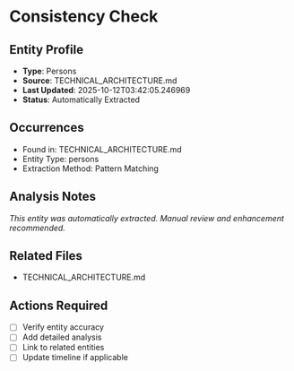 # Consistency Check

## Entity Profile
- **Type**: Persons
- **Source**: TECHNICAL_ARCHITECTURE.md
- **Last Updated**: 2025-10-12T03:42:05.246969
- **Status**: Automatically Extracted

## Occurrences
- Found in: TECHNICAL_ARCHITECTURE.md
- Entity Type: persons
- Extraction Method: Pattern Matching

## Analysis Notes
*This entity was automatically extracted. Manual review and enhancement recommended.*

## Related Files
- TECHNICAL_ARCHITECTURE.md

## Actions Required
- [ ] Verify entity accuracy
- [ ] Add detailed analysis
- [ ] Link to related entities
- [ ] Update timeline if applicable
